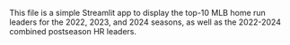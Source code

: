 This file is a simple Streamlit app to display the top-10 MLB home run leaders for the 2022, 2023, and 2024 seasons, as well as the 2022-2024 combined postseason HR leaders.
